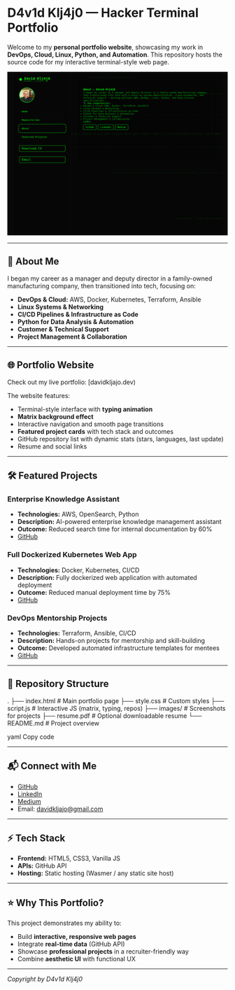 # D4v1d Klj4j0 — Hacker Terminal Portfolio

Welcome to my **personal portfolio website**, showcasing my work in **DevOps, Cloud, Linux, Python, and Automation**. This repository hosts the source code for my interactive terminal-style web page.

![Portfolio Screenshot](./10.png)

---

## 🚀 About Me

I began my career as a manager and deputy director in a family-owned manufacturing company, then transitioned into tech, focusing on:

- **DevOps & Cloud:** AWS, Docker, Kubernetes, Terraform, Ansible  
- **Linux Systems & Networking**  
- **CI/CD Pipelines & Infrastructure as Code**  
- **Python for Data Analysis & Automation**  
- **Customer & Technical Support**  
- **Project Management & Collaboration**

---

## 🌐 Portfolio Website

Check out my live portfolio: [davidkljajo.dev)

The website features:

- Terminal-style interface with **typing animation**  
- **Matrix background effect**  
- Interactive navigation and smooth page transitions  
- **Featured project cards** with tech stack and outcomes  
- GitHub repository list with dynamic stats (stars, languages, last update)  
- Resume and social links

---

## 🛠 Featured Projects

### Enterprise Knowledge Assistant
- **Technologies:** AWS, OpenSearch, Python  
- **Description:** AI-powered enterprise knowledge management assistant  
- **Outcome:** Reduced search time for internal documentation by 60%  
- [GitHub](https://github.com/dkljajo/Enterprise-Knowledge-Assistant-Powered-by-Amazon-Bedrock-OpenSearch)

### Full Dockerized Kubernetes Web App
- **Technologies:** Docker, Kubernetes, CI/CD  
- **Description:** Fully dockerized web application with automated deployment  
- **Outcome:** Reduced manual deployment time by 75%  
- [GitHub](https://github.com/dkljajo/My-First-Full-Dockerized-Kubernetes-Deployed-Web-App-)

### DevOps Mentorship Projects
- **Technologies:** Terraform, Ansible, CI/CD  
- **Description:** Hands-on projects for mentorship and skill-building  
- **Outcome:** Developed automated infrastructure templates for mentees  
- [GitHub](https://github.com/dkljajo/david-kljajo-devops-mentorship)

---

## 📂 Repository Structure

.
├── index.html # Main portfolio page
├── style.css # Custom styles
├── script.js # Interactive JS (matrix, typing, repos)
├── images/ # Screenshots for projects
├── resume.pdf # Optional downloadable resume
└── README.md # Project overview

yaml
Copy code

---

## 📬 Connect with Me

- [GitHub](https://github.com/dkljajo)  
- [LinkedIn](https://www.linkedin.com/in/david-kljajo/)  
- [Medium](https://medium.com/@davidkljajo)  
- Email: davidkljajo@gmail.com

---

## ⚡ Tech Stack

- **Frontend:** HTML5, CSS3, Vanilla JS  
- **APIs:** GitHub API  
- **Hosting:** Static hosting (Wasmer / any static site host)  

---

## ⭐ Why This Portfolio?

This project demonstrates my ability to:

- Build **interactive, responsive web pages**  
- Integrate **real-time data** (GitHub API)  
- Showcase **professional projects** in a recruiter-friendly way  
- Combine **aesthetic UI** with functional UX

---

*Copyright by D4v1d Klj4j0*
